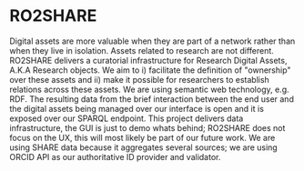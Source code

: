 # RO2SHARE
Digital assets are more valuable when they are part of a network rather than when they live in isolation. Assets related to research are not different. RO2SHARE delivers a curatorial infrastructure for Research Digital Assets, A.K.A Research objects. We aim to i) facilitate the definition of "ownership" over these assets and ii) make it possible for researchers to establish relations across these assets. We are using semantic web technology, e.g. RDF. The resulting data from the brief interaction between the end user and the digital assets being managed over our interface is open and it is exposed over our SPARQL endpoint. This project delivers data infrastructure, the GUI is just to demo whats behind; RO2SHARE does not focus on the UX, this will most likely be part of our future work. We are using SHARE data because it aggregates several sources; we are using ORCID API as our authoritative ID provider and validator.
